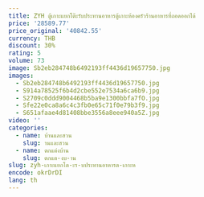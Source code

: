```yaml
---
title: ZYH ตู้เกาะแยกโต๊ะรับประทานอาหารตู้เกาะห้องครัวร้านอาหารที่ถอดออกได้
price: '28589.77'
price_original: '40842.55'
currency: THB
discount: 30%
rating: 5
volume: 73
image: Sb2eb284748b6492193ff4436d19657750.jpg
images:
  - Sb2eb284748b6492193ff4436d19657750.jpg
  - S914a78525f6b4d2cbe552e7534a6ca6b9.jpg
  - S2709c0ddd9004468b5ba9e1300bbfa7fO.jpg
  - Sfe22e0ca8a6c4c3fb0e65c71f0e79b3f9.jpg
  - S651afaae4d81408bbe3556a8eee940a5Z.jpg
video: ''
categories:
  - name: บ้านและสวน
    slug: านและสวน
  - name: ตกแต่งบ้าน
    slug: ตกแต-งบ-าน
slug: zyh-เกาะแยกโต-ะร-บประทานอาหารต-เกาะห
encode: okrDrDI
lang: th
---
```

  
